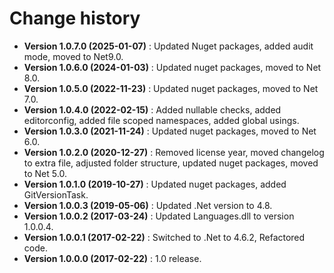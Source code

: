 # Change history

* **Version 1.0.7.0 (2025-01-07)** : Updated Nuget packages, added audit mode, moved to Net9.0.
* **Version 1.0.6.0 (2024-01-03)** : Updated nuget packages, moved to Net 8.0.
* **Version 1.0.5.0 (2022-11-23)** : Updated nuget packages, moved to Net 7.0.
* **Version 1.0.4.0 (2022-02-15)** : Added nullable checks, added editorconfig, added file scoped namespaces, added global usings.
* **Version 1.0.3.0 (2021-11-24)** : Updated nuget packages, moved to Net 6.0.
* **Version 1.0.2.0 (2020-12-27)** : Removed license year, moved changelog to extra file, adjusted folder structure, updated nuget packages, moved to Net 5.0.
* **Version 1.0.1.0 (2019-10-27)** : Updated nuget packages, added GitVersionTask.
* **Version 1.0.0.3 (2019-05-06)** : Updated .Net version to 4.8.
* **Version 1.0.0.2 (2017-03-24)** : Updated Languages.dll to version 1.0.0.4.
* **Version 1.0.0.1 (2017-02-22)** : Switched to .Net to 4.6.2, Refactored code.
* **Version 1.0.0.0 (2017-02-22)** : 1.0 release.